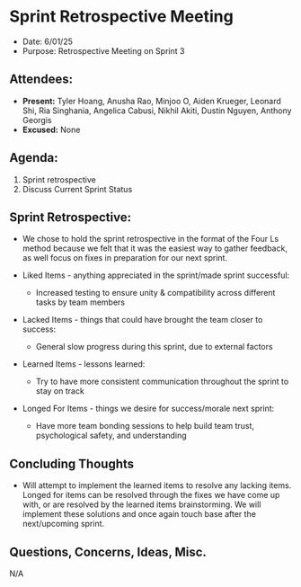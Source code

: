 # Sprint Retrospective Meeting

- Date: 6/01/25
- Purpose: Retrospective Meeting on Sprint 3

## Attendees:

- **Present:** Tyler Hoang, Anusha Rao, Minjoo O, Aiden Krueger, Leonard Shi, Ria Singhania, Angelica Cabusi, Nikhil Akiti, Dustin Nguyen, Anthony Georgis
- **Excused:** None

## Agenda:

1. Sprint retrospective
2. Discuss Current Sprint Status

## Sprint Retrospective:

- We chose to hold the sprint retrospective in the format of the Four Ls method because we felt that it was the easiest way to gather feedback, as well focus on fixes in preparation for our next sprint.

- Liked Items - anything appreciated in the sprint/made sprint successful:

  - Increased testing to ensure unity & compatibility across different tasks by team members

- Lacked Items - things that could have brought the team closer to success:

  - General slow progress during this sprint, due to external factors

- Learned Items - lessons learned:

  - Try to have more consistent communication throughout the sprint to stay on track

- Longed For Items - things we desire for success/morale next sprint:
  - Have more team bonding sessions to help build team trust, psychological safety, and understanding

## Concluding Thoughts

- Will attempt to implement the learned items to resolve any lacking items. Longed for items can be resolved through the fixes we have come up with, or are resolved by the learned items brainstorming. We will implement these solutions and once again touch base after the next/upcoming sprint.

## Questions, Concerns, Ideas, Misc.

N/A

